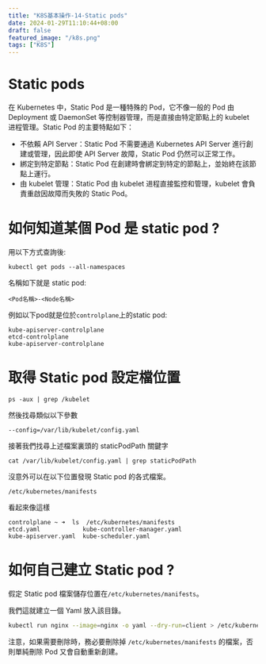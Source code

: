 ```yaml
---
title: "K8S基本操作-14-Static pods"
date: 2024-01-29T11:10:44+08:00
draft: false
featured_image: "/k8s.png"
tags: ["K8S"]
---
```


# Static pods

在 Kubernetes 中，Static Pod 是一種特殊的 Pod，它不像一般的 Pod 由 Deployment 或 DaemonSet 等控制器管理，而是直接由特定節點上的 kubelet 进程管理。Static Pod 的主要特點如下：

* 不依賴 API Server：Static Pod 不需要通過 Kubernetes API Server 進行創建或管理，因此即使 API Server 故障，Static Pod 仍然可以正常工作。
* 綁定到特定節點：Static Pod 在創建時會綁定到特定的節點上，並始終在該節點上運行。
* 由 kubelet 管理：Static Pod 由 kubelet 进程直接監控和管理，kubelet 會負責重啟因故障而失敗的 Static Pod。

# 如何知道某個 Pod 是 static pod ?

用以下方式查詢後:

```
kubectl get pods --all-namespaces
```

名稱如下就是 static pod:

```
<Pod名稱>-<Node名稱>
```

例如以下pod就是位於`controlplane`上的static pod:

```
kube-apiserver-controlplane
etcd-controlplane
kube-apiserver-controlplane
```

# 取得 Static pod 設定檔位置

```
ps -aux | grep /kubelet
```

然後找尋類似以下參數

`--config=/var/lib/kubelet/config.yaml`

接著我們找尋上述檔案裏頭的 staticPodPath 關鍵字

```
cat /var/lib/kubelet/config.yaml | grep staticPodPath
```

沒意外可以在以下位置發現 Static pod 的各式檔案。

```
/etc/kubernetes/manifests
```

看起來像這樣

```
controlplane ~ ➜  ls  /etc/kubernetes/manifests
etcd.yaml            kube-controller-manager.yaml
kube-apiserver.yaml  kube-scheduler.yaml
```

# 如何自己建立 Static pod ?

假定 Static pod 檔案儲存位置在`/etc/kubernetes/manifests`。

我們這就建立一個 Yaml 放入該目錄。

```bash
kubectl run nginx --image=nginx -o yaml --dry-run=client > /etc/kubernetes/manifests/nginx.yaml
```

注意，如果需要刪除時，務必要刪除掉 `/etc/kubernetes/manifests` 的檔案，否則單純刪除 Pod 又會自動重新創建。